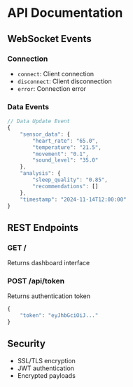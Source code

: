 # API Documentation

## WebSocket Events

### Connection
- `connect`: Client connection
- `disconnect`: Client disconnection
- `error`: Connection error

### Data Events
```javascript
// Data Update Event
{
    "sensor_data": {
        "heart_rate": "65.0",
        "temperature": "21.5",
        "movement": "0.1",
        "sound_level": "35.0"
    },
    "analysis": {
        "sleep_quality": "0.85",
        "recommendations": []
    },
    "timestamp": "2024-11-14T12:00:00"
}
```

## REST Endpoints

### GET /
Returns dashboard interface

### POST /api/token
Returns authentication token
```javascript
{
    "token": "eyJhbGciOiJ..."
}
```

## Security
- SSL/TLS encryption
- JWT authentication
- Encrypted payloads
